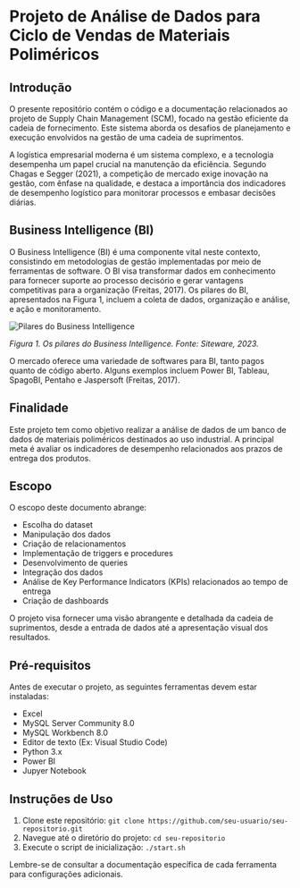 # Projeto de Análise de Dados para Ciclo de Vendas de Materiais Poliméricos

## Introdução

O presente repositório contém o código e a documentação relacionados ao projeto de Supply Chain Management (SCM), focado na gestão eficiente da cadeia de fornecimento. Este sistema aborda os desafios de planejamento e execução envolvidos na gestão de uma cadeia de suprimentos.

A logística empresarial moderna é um sistema complexo, e a tecnologia desempenha um papel crucial na manutenção da eficiência. Segundo Chagas e Segger (2021), a competição de mercado exige inovação na gestão, com ênfase na qualidade, e destaca a importância dos indicadores de desempenho logístico para monitorar processos e embasar decisões diárias.

## Business Intelligence (BI)

O Business Intelligence (BI) é uma componente vital neste contexto, consistindo em metodologias de gestão implementadas por meio de ferramentas de software. O BI visa transformar dados em conhecimento para fornecer suporte ao processo decisório e gerar vantagens competitivas para a organização (Freitas, 2017). Os pilares do BI, apresentados na Figura 1, incluem a coleta de dados, organização e análise, e ação e monitoramento.

![Pilares do Business Intelligence](https://www.siteware.com.br/wp-content/webp-express/webp-images/doc-root/wp-content/uploads/2018/05/O-que-e-BI-Business-Intelligence-1.png.webp)

*Figura 1. Os pilares do Business Intelligence. Fonte: Siteware, 2023.*

O mercado oferece uma variedade de softwares para BI, tanto pagos quanto de código aberto. Alguns exemplos incluem Power BI, Tableau, SpagoBI, Pentaho e Jaspersoft (Freitas, 2017).

## Finalidade

Este projeto tem como objetivo realizar a análise de dados de um banco de dados de materiais poliméricos destinados ao uso industrial. A principal meta é avaliar os indicadores de desempenho relacionados aos prazos de entrega dos produtos.

## Escopo

O escopo deste documento abrange:

- Escolha do dataset
- Manipulação dos dados
- Criação de relacionamentos
- Implementação de triggers e procedures
- Desenvolvimento de queries
- Integração dos dados
- Análise de Key Performance Indicators (KPIs) relacionados ao tempo de entrega
- Criação de dashboards

O projeto visa fornecer uma visão abrangente e detalhada da cadeia de suprimentos, desde a entrada de dados até a apresentação visual dos resultados.

## Pré-requisitos

Antes de executar o projeto, as seguintes ferramentas devem estar instaladas:

- Excel 
- MySQL Server Community 8.0
- MySQL Workbench 8.0
- Editor de texto (Ex: Visual Studio Code)
- Python 3.x
- Power BI
- Jupyer Notebook

## Instruções de Uso

1. Clone este repositório: `git clone https://github.com/seu-usuario/seu-repositorio.git`
2. Navegue até o diretório do projeto: `cd seu-repositorio`
3. Execute o script de inicialização: `./start.sh`

Lembre-se de consultar a documentação específica de cada ferramenta para configurações adicionais.
